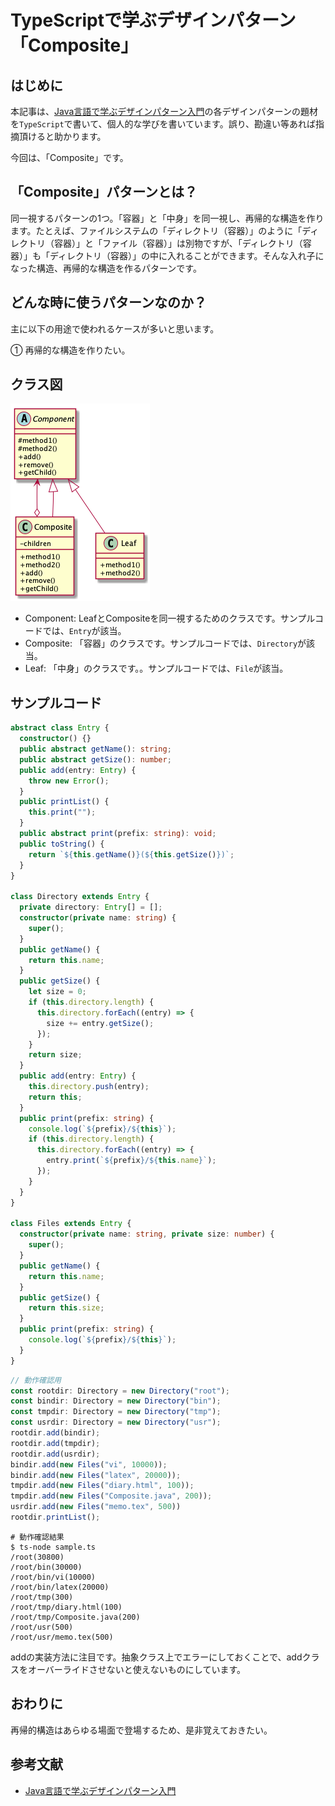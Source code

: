 # TypeScriptで学ぶデザインパターン「Composite」
## はじめに
本記事は、[Java言語で学ぶデザインパターン入門](https://www.amazon.co.jp/%E5%A2%97%E8%A3%9C%E6%94%B9%E8%A8%82%E7%89%88-Java%E8%A8%80%E8%AA%9E%E3%81%A7%E5%AD%A6%E3%81%B6%E3%83%87%E3%82%B6%E3%82%A4%E3%83%B3%E3%83%91%E3%82%BF%E3%83%BC%E3%83%B3%E5%85%A5%E9%96%80-%E7%B5%90%E5%9F%8E-%E6%B5%A9-ebook/dp/B00I8ATHGW/ref=sr_1_1?__mk_ja_JP=%E3%82%AB%E3%82%BF%E3%82%AB%E3%83%8A&dchild=1&keywords=Java%E8%A8%80%E8%AA%9E%E3%81%A7%E5%AD%A6%E3%81%B6%E3%83%87%E3%82%B6%E3%82%A4%E3%83%B3%E3%83%91%E3%82%BF%E3%83%BC%E3%83%B3%E5%85%A5%E9%96%80&qid=1588525185&sr=8-1)の各デザインパターンの題材を`TypeScript`で書いて、個人的な学びを書いています。誤り、勘違い等あれば指摘頂けると助かります。  
  
今回は、「Composite」です。  

## 「Composite」パターンとは？
同一視するパターンの1つ。「容器」と「中身」を同一視し、再帰的な構造を作ります。たとえば、ファイルシステムの「ディレクトリ（容器）」のように「ディレクトリ（容器）」と「ファイル（容器）」は別物ですが、「ディレクトリ（容器）」も「ディレクトリ（容器）」の中に入れることができます。そんな入れ子になった構造、再帰的な構造を作るパターンです。  

## どんな時に使うパターンなのか？
主に以下の用途で使われるケースが多いと思います。  
  
① 再帰的な構造を作りたい。
  

## クラス図
![CompositeClassDiagram](https://github.com/Kodak4400/DesignPattern/blob/master/Composite/Composite.png)

- Component: LeafとCompositeを同一視するためのクラスです。サンプルコードでは、`Entry`が該当。
- Composite: 「容器」のクラスです。サンプルコードでは、`Directory`が該当。
- Leaf: 「中身」のクラスです。。サンプルコードでは、`File`が該当。

## サンプルコード
```TypeScript:Composite.ts
abstract class Entry {
  constructor() {}
  public abstract getName(): string;
  public abstract getSize(): number;
  public add(entry: Entry) {
    throw new Error();
  }
  public printList() {
    this.print("");
  }
  public abstract print(prefix: string): void;
  public toString() {
    return `${this.getName()}(${this.getSize()})`;
  }
}

class Directory extends Entry {
  private directory: Entry[] = [];
  constructor(private name: string) {
    super();
  }
  public getName() {
    return this.name;
  }
  public getSize() {
    let size = 0;
    if (this.directory.length) {
      this.directory.forEach((entry) => {
        size += entry.getSize();
      });
    }
    return size;
  }
  public add(entry: Entry) {
    this.directory.push(entry);
    return this;
  }
  public print(prefix: string) {
    console.log(`${prefix}/${this}`);
    if (this.directory.length) {
      this.directory.forEach((entry) => {
        entry.print(`${prefix}/${this.name}`);
      });
    }
  }
}

class Files extends Entry {
  constructor(private name: string, private size: number) {
    super();
  }
  public getName() {
    return this.name;
  }
  public getSize() {
    return this.size;
  }
  public print(prefix: string) {
    console.log(`${prefix}/${this}`);
  }
}
```

```TypeScript:Main.ts
// 動作確認用
const rootdir: Directory = new Directory("root");
const bindir: Directory = new Directory("bin");
const tmpdir: Directory = new Directory("tmp");
const usrdir: Directory = new Directory("usr");
rootdir.add(bindir);
rootdir.add(tmpdir);
rootdir.add(usrdir);
bindir.add(new Files("vi", 10000));
bindir.add(new Files("latex", 20000));
tmpdir.add(new Files("diary.html", 100));
tmpdir.add(new Files("Composite.java", 200));
usrdir.add(new Files("memo.tex", 500))
rootdir.printList();
```

```shell:動作確認結果
# 動作確認結果
$ ts-node sample.ts 
/root(30800)
/root/bin(30000)
/root/bin/vi(10000)
/root/bin/latex(20000)
/root/tmp(300)
/root/tmp/diary.html(100)
/root/tmp/Composite.java(200)
/root/usr(500)
/root/usr/memo.tex(500)
```
  
addの実装方法に注目です。抽象クラス上でエラーにしておくことで、addクラスをオーバーライドさせないと使えないものにしています。  

## おわりに
再帰的構造はあらゆる場面で登場するため、是非覚えておきたい。

## 参考文献
- [Java言語で学ぶデザインパターン入門](https://www.amazon.co.jp/%E5%A2%97%E8%A3%9C%E6%94%B9%E8%A8%82%E7%89%88-Java%E8%A8%80%E8%AA%9E%E3%81%A7%E5%AD%A6%E3%81%B6%E3%83%87%E3%82%B6%E3%82%A4%E3%83%B3%E3%83%91%E3%82%BF%E3%83%BC%E3%83%B3%E5%85%A5%E9%96%80-%E7%B5%90%E5%9F%8E-%E6%B5%A9-ebook/dp/B00I8ATHGW/ref=sr_1_1?__mk_ja_JP=%E3%82%AB%E3%82%BF%E3%82%AB%E3%83%8A&dchild=1&keywords=Java%E8%A8%80%E8%AA%9E%E3%81%A7%E5%AD%A6%E3%81%B6%E3%83%87%E3%82%B6%E3%82%A4%E3%83%B3%E3%83%91%E3%82%BF%E3%83%BC%E3%83%B3%E5%85%A5%E9%96%80&qid=1588525185&sr=8-1)
